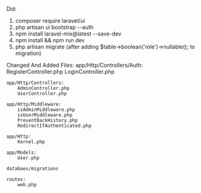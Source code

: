 

Did:
1. composer require laravel/ui
2. php artisan ui bootstrap --auth
3. npm install laravel-mix@latest --save-dev
4. npm install && npm run dev
5. php artisan migrate (after adding $table->boolean('role')->nullable(); to migration)


Changed And Added Files:
    app/Http/Controllers/Auth:
        RegisterController.php
        LoginController.php

    app/Http/Controllers:
        AdminController.php
        UserController.php

    app/Http/Middleware:
        isAdminMiddleware.php
        isUserMiddleware.php
        PreventBackHistory.php
        RedirectIfAuthenticated.php

    app/Http:
        Kernel.php

    app/Models:
        User.php

    databaes/migrations

    routes:
        web.php

